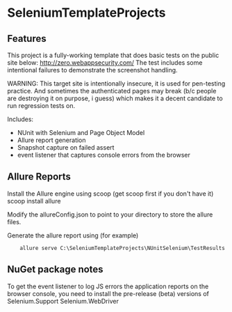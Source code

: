 # SeleniumTemplateProjects
## Features

This project is a fully-working template that does basic tests on the public site below:
    http://zero.webappsecurity.com/
The test includes some intentional failures to demonstrate the screenshot handling.

WARNING: This target site is intentionally insecure, it is used for pen-testing practice. And sometimes
the authenticated pages may break (b/c people are destroying it on purpose, i guess) which makes
it a decent candidate to run regression tests on. 

Includes:
* NUnit with Selenium and Page Object Model
* Allure report generation
* Snapshot capture on failed assert
* event listener that captures console errors from the browser


## Allure Reports

Install the Allure engine using scoop (get scoop first if you don't have it)
    scoop install allure

Modify the allureConfig.json to point to your directory to store the allure files.

Generate the allure report using (for example)
```
    allure serve C:\SeleniumTemplateProjects\NUnitSelenium\TestResults
```

## NuGet package notes
To get the event listener to log JS errors the application reports on the browser console, 
you need to install the pre-release (beta) versions of 
    Selenium.Support
    Selenium.WebDriver

